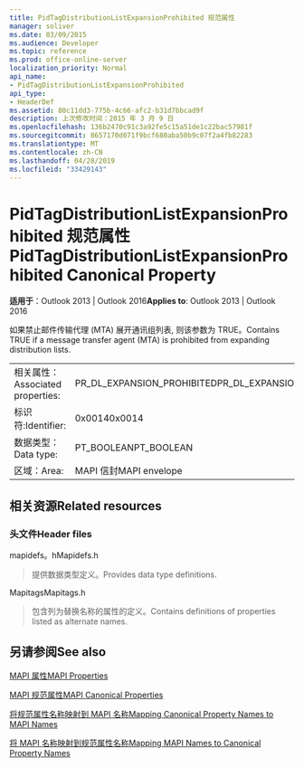 ```yaml
---
title: PidTagDistributionListExpansionProhibited 规范属性
manager: soliver
ms.date: 03/09/2015
ms.audience: Developer
ms.topic: reference
ms.prod: office-online-server
localization_priority: Normal
api_name:
- PidTagDistributionListExpansionProhibited
api_type:
- HeaderDef
ms.assetid: 80c11dd3-775b-4c66-afc2-b31d7bbcad9f
description: 上次修改时间：2015 年 3 月 9 日
ms.openlocfilehash: 136b2470c91c3a92fe5c15a51de1c22bac57981f
ms.sourcegitcommit: 8657170d071f9bcf680aba50b9c07f2a4fb82283
ms.translationtype: MT
ms.contentlocale: zh-CN
ms.lasthandoff: 04/28/2019
ms.locfileid: "33429143"
---
```

# <a name="pidtagdistributionlistexpansionprohibited-canonical-property"></a><span data-ttu-id="90c80-103">PidTagDistributionListExpansionProhibited 规范属性</span><span class="sxs-lookup"><span data-stu-id="90c80-103">PidTagDistributionListExpansionProhibited Canonical Property</span></span>

  
  
<span data-ttu-id="90c80-104">**适用于**：Outlook 2013 | Outlook 2016</span><span class="sxs-lookup"><span data-stu-id="90c80-104">**Applies to**: Outlook 2013 | Outlook 2016</span></span> 
  
<span data-ttu-id="90c80-105">如果禁止邮件传输代理 (MTA) 展开通讯组列表, 则该参数为 TRUE。</span><span class="sxs-lookup"><span data-stu-id="90c80-105">Contains TRUE if a message transfer agent (MTA) is prohibited from expanding distribution lists.</span></span>
  
|||
|:-----|:-----|
|<span data-ttu-id="90c80-106">相关属性：</span><span class="sxs-lookup"><span data-stu-id="90c80-106">Associated properties:</span></span>  <br/> |<span data-ttu-id="90c80-107">PR_DL_EXPANSION_PROHIBITED</span><span class="sxs-lookup"><span data-stu-id="90c80-107">PR_DL_EXPANSION_PROHIBITED</span></span>  <br/> |
|<span data-ttu-id="90c80-108">标识符:</span><span class="sxs-lookup"><span data-stu-id="90c80-108">Identifier:</span></span>  <br/> |<span data-ttu-id="90c80-109">0x0014</span><span class="sxs-lookup"><span data-stu-id="90c80-109">0x0014</span></span>  <br/> |
|<span data-ttu-id="90c80-110">数据类型：</span><span class="sxs-lookup"><span data-stu-id="90c80-110">Data type:</span></span>  <br/> |<span data-ttu-id="90c80-111">PT_BOOLEAN</span><span class="sxs-lookup"><span data-stu-id="90c80-111">PT_BOOLEAN</span></span>  <br/> |
|<span data-ttu-id="90c80-112">区域：</span><span class="sxs-lookup"><span data-stu-id="90c80-112">Area:</span></span>  <br/> |<span data-ttu-id="90c80-113">MAPI 信封</span><span class="sxs-lookup"><span data-stu-id="90c80-113">MAPI envelope</span></span>  <br/> |
   
## <a name="related-resources"></a><span data-ttu-id="90c80-114">相关资源</span><span class="sxs-lookup"><span data-stu-id="90c80-114">Related resources</span></span>

### <a name="header-files"></a><span data-ttu-id="90c80-115">头文件</span><span class="sxs-lookup"><span data-stu-id="90c80-115">Header files</span></span>

<span data-ttu-id="90c80-116">mapidefs。h</span><span class="sxs-lookup"><span data-stu-id="90c80-116">Mapidefs.h</span></span>
  
> <span data-ttu-id="90c80-117">提供数据类型定义。</span><span class="sxs-lookup"><span data-stu-id="90c80-117">Provides data type definitions.</span></span>
    
<span data-ttu-id="90c80-118">Mapitags</span><span class="sxs-lookup"><span data-stu-id="90c80-118">Mapitags.h</span></span>
  
> <span data-ttu-id="90c80-119">包含列为替换名称的属性的定义。</span><span class="sxs-lookup"><span data-stu-id="90c80-119">Contains definitions of properties listed as alternate names.</span></span>
    
## <a name="see-also"></a><span data-ttu-id="90c80-120">另请参阅</span><span class="sxs-lookup"><span data-stu-id="90c80-120">See also</span></span>



[<span data-ttu-id="90c80-121">MAPI 属性</span><span class="sxs-lookup"><span data-stu-id="90c80-121">MAPI Properties</span></span>](mapi-properties.md)
  
[<span data-ttu-id="90c80-122">MAPI 规范属性</span><span class="sxs-lookup"><span data-stu-id="90c80-122">MAPI Canonical Properties</span></span>](mapi-canonical-properties.md)
  
[<span data-ttu-id="90c80-123">将规范属性名称映射到 MAPI 名称</span><span class="sxs-lookup"><span data-stu-id="90c80-123">Mapping Canonical Property Names to MAPI Names</span></span>](mapping-canonical-property-names-to-mapi-names.md)
  
[<span data-ttu-id="90c80-124">将 MAPI 名称映射到规范属性名称</span><span class="sxs-lookup"><span data-stu-id="90c80-124">Mapping MAPI Names to Canonical Property Names</span></span>](mapping-mapi-names-to-canonical-property-names.md)

